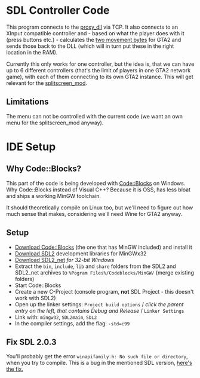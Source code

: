 # SDL Controller Code
This program connects to the [proxy_dll](https://github.com/Bytewerk/gta2-hackers-remix/tree/master/gamepad_glue/proxy_dll) via TCP. It also connects to an XInput compatible controller and - based on what the player does with it (press buttons etc.) - calculates the [two movement bytes](https://github.com/Bytewerk/gta2-hackers-remix/blob/master/gamepad_glue/sdl_controller_code/gta2_controls.h) for GTA2 and sends those back to the DLL (which will in turn put these in the right location in the RAM).

Currently this only works for one controller, but the idea is, that we can have up to 6 different controllers (that's the limit of players in one GTA2 network game), with each of them connecting to its own GTA2 instance. This will get relevant for the [splitscreen_mod](https://github.com/Bytewerk/gta2-hackers-remix/tree/master/splitscreen_mod).


## Limitations
The menu can not be controlled with the current code (we want an own menu for the splitscreen_mod anyway).

# IDE Setup
## Why Code::Blocks?

This part of the code is being developed with [Code::Blocks](http://www.codeblocks.org/) on Windows. Why Code::Blocks instead of Visual C++? Because it is OSS, has less bloat and ships a working MinGW toolchain.

It should theoretically compile on Linux too, but we'll need to figure out how much sense that makes, considering we'll need Wine for GTA2 anyway.

## Setup

* [Download Code::Blocks](http://www.codeblocks.org/downloads/26#windows) (the one that has MinGW included) and install it
* [Download SDL2](http://libsdl.org/download-2.0.php) development libraries for MinGWx32
* [Download SDL2_net](http://www.libsdl.org/projects/SDL_net/) *for 32-bit Windows*
* Extract the `bin`, `include`, `lib` and `share` folders from the SDL2 and SDL2_net archives to `%Pogram Files%/Codeblocks/MinGW/` (merge existing folders)
* Start Code::Blocks
* Create a new C-Project (console program, **not** SDL Project - this doesn't work with SDL2)
* Open up the linker settings: `Project build options` / *click the parent entry on the left, that contains Debug and Release* / `Linker Settings`
* Link with: `mingw32`, `SDL2main`, `SDL2`
* In the compiler settings, add the flag: `-std=c99`

## Fix SDL 2.0.3
You'll probably get the error `winapifamily.h: No such file or directory`, when you try to compile.
This is a bug in the mentioned SDL version, [here's the fix.](http://stackoverflow.com/a/22600114)
